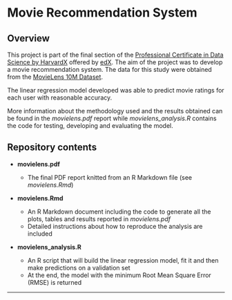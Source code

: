 # Movie Recommendation System

## Overview

This project is part of the final section of the [Professional Certificate in Data Science by HarvardX](https://online-learning.harvard.edu/series/professional-certificate-data-science) offered by [edX](https://www.edx.org). The aim of the project was to develop a movie recommendation system. The data for this study were obtained from the [MovieLens 10M Dataset](https://grouplens.org/datasets/movielens/10m/).

The linear regression model developed was able to predict movie ratings for each user with reasonable accuracy.

More information about the methodology used and the results obtained can be found in the *movielens.pdf* report while *movielens_analysis.R* contains the code for testing, developing and evaluating the model.

## Repository contents

* **movielens.pdf**
    * The final PDF report knitted from an R Markdown file (see *movielens.Rmd*)

* **movielens.Rmd**
    * An R Markdown document including the code to generate all the plots, tables and results reported in *movielens.pdf*
    * Detailed instructions about how to reproduce the analysis are included

* **movielens_analysis.R**
    * An R script that will build the linear regression model, fit it and then make predictions on a validation set
    * At the end, the model with the minimum Root Mean Square Error (RMSE) is returned

---
